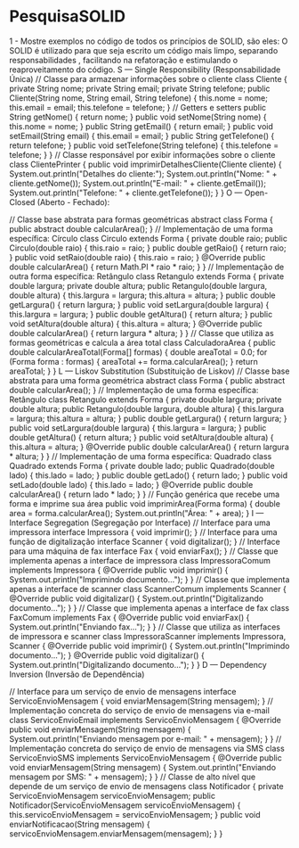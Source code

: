 # PesquisaSOLID
1 - Mostre exemplos no código de todos os princípios de SOLID, são eles:
O SOLID é utilizado para que seja escrito um código mais limpo, separando responsabilidades , facilitando na refatoração e estimulando o reaproveitamento do código.
S — Single Responsibility (Responsabilidade Única)
// Classe para armazenar informações sobre o cliente
class Cliente {
    private String nome;
    private String email;
    private String telefone;
    public Cliente(String nome, String email, String telefone) {
        this.nome = nome;
        this.email = email;
        this.telefone = telefone;
    }
    // Getters e setters
    public String getNome() {
        return nome;
    }
    public void setNome(String nome) {
        this.nome = nome;
    }
    public String getEmail() {
        return email; }
    public void setEmail(String email) {
        this.email = email;
    }
    public String getTelefone() {
        return telefone;
    }
    public void setTelefone(String telefone) {
        this.telefone = telefone;
    }
}
// Classe responsável por exibir informações sobre o cliente
class ClientePrinter {
    public void imprimirDetalhesCliente(Cliente cliente) {
        System.out.println("Detalhes do cliente:");
        System.out.println("Nome: " + cliente.getNome());
        System.out.println("E-mail: " + cliente.getEmail());
        System.out.println("Telefone: " + cliente.getTelefone());
    }
}
O — Open-Closed (Aberto - Fechado):

// Classe base abstrata para formas geométricas
abstract class Forma {
    public abstract double calcularArea(); }
// Implementação de uma forma específica: Círculo
class Circulo extends Forma {
    private double raio;
    public Circulo(double raio) {
        this.raio = raio;
    }
    public double getRaio() {
        return raio;
    }
    public void setRaio(double raio) {
        this.raio = raio;
    }
    @Override
    public double calcularArea() {
        return Math.PI * raio * raio;
    }
}
// Implementação de outra forma específica: Retângulo
class Retangulo extends Forma {
    private double largura;
    private double altura;
    public Retangulo(double largura, double altura) {
        this.largura = largura;
        this.altura = altura; }
    public double getLargura() {
        return largura;
    }
    public void setLargura(double largura) {
        this.largura = largura;
    }
    public double getAltura() {
        return altura;
    }
    public void setAltura(double altura) {
        this.altura = altura;
    }
    @Override
    public double calcularArea() {
        return largura * altura;
    }
}
// Classe que utiliza as formas geométricas e calcula a área total
class CalculadoraArea {
    public double calcularAreaTotal(Forma[] formas) {
        double areaTotal = 0.0;
        for (Forma forma : formas) {
            areaTotal += forma.calcularArea();
        }
        return areaTotal; }
}
L — Liskov Substitution (Substituição de Liskov)
// Classe base abstrata para uma forma geométrica
abstract class Forma {
    public abstract double calcularArea();
}
// Implementação de uma forma específica: Retângulo
class Retangulo extends Forma {
    private double largura;
    private double altura;
    public Retangulo(double largura, double altura) {
        this.largura = largura;
        this.altura = altura;
    }
    public double getLargura() {
        return largura;
    }
    public void setLargura(double largura) {
        this.largura = largura;
    }
    public double getAltura() {
        return altura;
    }
    public void setAltura(double altura) {
        this.altura = altura;
    }
    @Override
    public double calcularArea() {
        return largura * altura;
    }
}
// Implementação de uma forma específica: Quadrado
class Quadrado extends Forma {
    private double lado;
    public Quadrado(double lado) {
        this.lado = lado;
    }
    public double getLado() {
        return lado;
    }
    public void setLado(double lado) {
        this.lado = lado;
    }
    @Override
    public double calcularArea() {
        return lado * lado;
    }
}
// Função genérica que recebe uma forma e imprime sua área
public void imprimirArea(Forma forma) {
    double area = forma.calcularArea();
    System.out.println("Área: " + area);
}
I — Interface Segregation (Segregação por Interface)
// Interface para uma impressora
interface Impressora {
    void imprimir();
}
// Interface para uma função de digitalização
interface Scanner {
    void digitalizar();
}
// Interface para uma máquina de fax
interface Fax {
    void enviarFax();
}
// Classe que implementa apenas a interface de impressora
class ImpressoraComum implements Impressora {
    @Override
    public void imprimir() {
        System.out.println("Imprimindo documento...");
    }
}
// Classe que implementa apenas a interface de scanner
class ScannerComum implements Scanner {
    @Override
    public void digitalizar() {
        System.out.println("Digitalizando documento...");
    }
}
// Classe que implementa apenas a interface de fax
class FaxComum implements Fax {
    @Override
    public void enviarFax() {
        System.out.println("Enviando fax...");
    }
}
// Classe que utiliza as interfaces de impressora e scanner
class ImpressoraScanner implements Impressora, Scanner {
    @Override
    public void imprimir() {
        System.out.println("Imprimindo documento...");
    }
    @Override
    public void digitalizar() {
        System.out.println("Digitalizando documento...");
    }
}
D — Dependency Inversion (Inversão de Dependência)

// Interface para um serviço de envio de mensagens
interface ServicoEnvioMensagem {
    void enviarMensagem(String mensagem);
}
// Implementação concreta do serviço de envio de mensagens via e-mail
class ServicoEnvioEmail implements ServicoEnvioMensagem {
    @Override
    public void enviarMensagem(String mensagem) {
        System.out.println("Enviando mensagem por e-mail: " + mensagem);
    }
}
// Implementação concreta do serviço de envio de mensagens via SMS
class ServicoEnvioSMS implements ServicoEnvioMensagem {
    @Override
    public void enviarMensagem(String mensagem) {
        System.out.println("Enviando mensagem por SMS: " + mensagem);
    }
}
// Classe de alto nível que depende de um serviço de envio de mensagens
class Notificador {
    private ServicoEnvioMensagem servicoEnvioMensagem;
    public Notificador(ServicoEnvioMensagem servicoEnvioMensagem) {
        this.servicoEnvioMensagem = servicoEnvioMensagem;
    }
    public void enviarNotificacao(String mensagem) {
        servicoEnvioMensagem.enviarMensagem(mensagem);
    }
}

